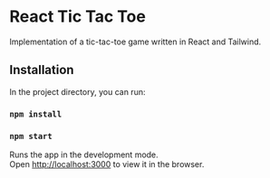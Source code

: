 # React Tic Tac Toe 

Implementation of a tic-tac-toe game written in React and Tailwind.

## Installation

In the project directory, you can run:

### `npm install`
### `npm start`

Runs the app in the development mode.\
Open [http://localhost:3000](http://localhost:3000) to view it in the browser.
